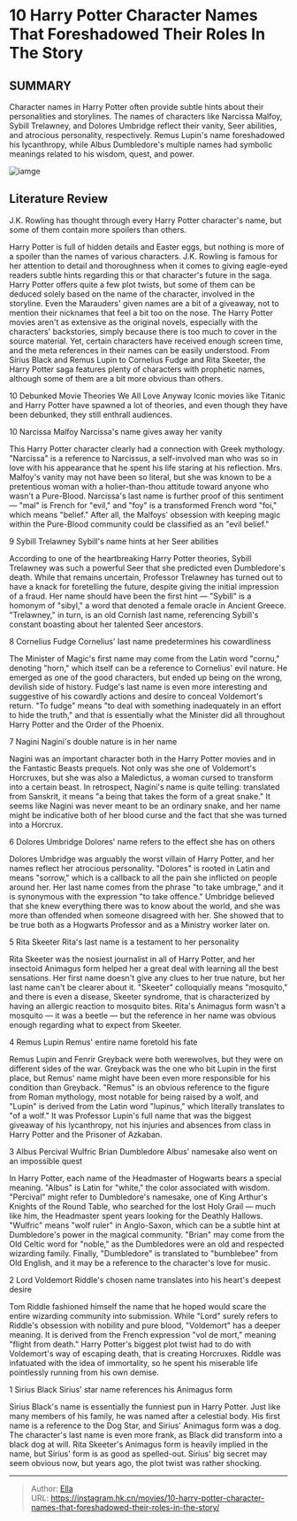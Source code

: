 # 10 Harry Potter Character Names That Foreshadowed Their Roles In The Story


## SUMMARY 


 Character names in Harry Potter often provide subtle hints about their personalities and storylines. 
 The names of characters like Narcissa Malfoy, Sybill Trelawney, and Dolores Umbridge reflect their vanity, Seer abilities, and atrocious personality, respectively. 
 Remus Lupin&#39;s name foreshadowed his lycanthropy, while Albus Dumbledore&#39;s multiple names had symbolic meanings related to his wisdom, quest, and power. 

![iamge](https://static1.srcdn.com/wordpress/wp-content/uploads/2024/01/harrypotternames.jpg)

## Literature Review

J.K. Rowling has thought through every Harry Potter character&#39;s name, but some of them contain more spoilers than others.




Harry Potter is full of hidden details and Easter eggs, but nothing is more of a spoiler than the names of various characters. J.K. Rowling is famous for her attention to detail and thoroughness when it comes to giving eagle-eyed readers subtle hints regarding this or that character&#39;s future in the saga. Harry Potter offers quite a few plot twists, but some of them can be deduced solely based on the name of the character, involved in the storyline. Even the Marauders&#39; given names are a bit of a giveaway, not to mention their nicknames that feel a bit too on the nose.
The Harry Potter movies aren&#39;t as extensive as the original novels, especially with the characters&#39; backstories, simply because there is too much to cover in the source material. Yet, certain characters have received enough screen time, and the meta references in their names can be easily understood. From Sirius Black and Remus Lupin to Cornelius Fudge and Rita Skeeter, the Harry Potter saga features plenty of characters with prophetic names, although some of them are a bit more obvious than others.
            
 
 10 Debunked Movie Theories We All Love Anyway 
Iconic movies like Titanic and Harry Potter have spawned a lot of theories, and even though they have been debunked, they still enthrall audiences.












 








 10  Narcissa Malfoy 
Narcissa&#39;s name gives away her vanity


 







This Harry Potter character clearly had a connection with Greek mythology. &#34;Narcissa&#34; is a reference to Narcissus, a self-involved man who was so in love with his appearance that he spent his life staring at his reflection. Mrs. Malfoy&#39;s vanity may not have been so literal, but she was known to be a pretentious woman with a holier-than-thou attitude toward anyone who wasn&#39;t a Pure-Blood. Narcissa&#39;s last name is further proof of this sentiment — &#34;mal&#34; is French for &#34;evil,&#34; and &#34;foy&#34; is a transformed French word &#34;foi,&#34; which means &#34;belief.&#34; After all, the Malfoys&#39; obsession with keeping magic within the Pure-Blood community could be classified as an &#34;evil belief.&#34;





 9  Sybill Trelawney 
Sybill&#39;s name hints at her Seer abilities
        

According to one of the heartbreaking Harry Potter theories, Sybill Trelawney was such a powerful Seer that she predicted even Dumbledore&#39;s death. While that remains uncertain, Professor Trelawney has turned out to have a knack for foretelling the future, despite giving the initial impression of a fraud. Her name should have been the first hint — &#34;Sybill&#34; is a homonym of &#34;sibyl,&#34; a word that denoted a female oracle in Ancient Greece. &#34;Trelawney,&#34; in turn, is an old Cornish last name, referencing Sybill&#39;s constant boasting about her talented Seer ancestors.





 8  Cornelius Fudge 
Cornelius&#39; last name predetermines his cowardliness
        

The Minister of Magic&#39;s first name may come from the Latin word &#34;cornu,&#34; denoting &#34;horn,&#34; which itself can be a reference to Cornelius&#39; evil nature. He emerged as one of the good characters, but ended up being on the wrong, devilish side of history. Fudge&#39;s last name is even more interesting and suggestive of his cowardly actions and desire to conceal Voldemort&#39;s return. &#34;To fudge&#34; means &#34;to deal with something inadequately in an effort to hide the truth,&#34; and that is essentially what the Minister did all throughout Harry Potter and the Order of the Phoenix.





 7  Nagini 
Nagini&#39;s double nature is in her name


 







Nagini was an important character both in the Harry Potter movies and in the Fantastic Beasts prequels. Not only was she one of Voldemort&#39;s Horcruxes, but she was also a Maledictus, a woman cursed to transform into a certain beast. In retrospect, Nagini&#39;s name is quite telling: translated from Sanskrit, it means &#34;a being that takes the form of a great snake.&#34; It seems like Nagini was never meant to be an ordinary snake, and her name might be indicative both of her blood curse and the fact that she was turned into a Horcrux.





 6  Dolores Umbridge 
Dolores&#39; name refers to the effect she has on others
        

Dolores Umbridge was arguably the worst villain of Harry Potter, and her names reflect her atrocious personality. &#34;Dolores&#34; is rooted in Latin and means &#34;sorrow,&#34; which is a callback to all the pain she inflicted on people around her. Her last name comes from the phrase &#34;to take umbrage,&#34; and it is synonymous with the expression &#34;to take offence.&#34; Umbridge believed that she knew everything there was to know about the world, and she was more than offended when someone disagreed with her. She showed that to be true both as a Hogwarts Professor and as a Ministry worker later on.





 5  Rita Skeeter 
Rita&#39;s last name is a testament to her personality
        

Rita Skeeter was the nosiest journalist in all of Harry Potter, and her insectoid Animagus form helped her a great deal with learning all the best sensations. Her first name doesn&#39;t give any clues to her true nature, but her last name can&#39;t be clearer about it. &#34;Skeeter&#34; colloquially means &#34;mosquito,&#34; and there is even a disease, Skeeter syndrome, that is characterized by having an allergic reaction to mosquito bites. Rita&#39;s Animagus form wasn&#39;t a mosquito — it was a beetle — but the reference in her name was obvious enough regarding what to expect from Skeeter.





 4  Remus Lupin 
Remus&#39; entire name foretold his fate


 







Remus Lupin and Fenrir Greyback were both werewolves, but they were on different sides of the war. Greyback was the one who bit Lupin in the first place, but Remus&#39; name might have been even more responsible for his condition than Greyback. &#34;Remus&#34; is an obvious reference to the figure from Roman mythology, most notable for being raised by a wolf, and &#34;Lupin&#34; is derived from the Latin word &#34;lupinus,&#34; which literally translates to &#34;of a wolf.&#34; It was Professor Lupin&#39;s full name that was the biggest giveaway of his lycanthropy, not his injuries and absences from class in Harry Potter and the Prisoner of Azkaban.





 3  Albus Percival Wulfric Brian Dumbledore 
Albus&#39; namesake also went on an impossible quest
        

In Harry Potter, each name of the Headmaster of Hogwarts bears a special meaning. &#34;Albus&#34; is Latin for &#34;white,&#34; the color associated with wisdom. &#34;Percival&#34; might refer to Dumbledore&#39;s namesake, one of King Arthur&#39;s Knights of the Round Table, who searched for the lost Holy Grail — much like him, the Headmaster spent years looking for the Deathly Hallows. &#34;Wulfric&#34; means &#34;wolf ruler&#34; in Anglo-Saxon, which can be a subtle hint at Dumbledore&#39;s power in the magical community. &#34;Brian&#34; may come from the Old Celtic word for &#34;noble,&#34; as the Dumbledores were an old and respected wizarding family. Finally, &#34;Dumbledore&#34; is translated to &#34;bumblebee&#34; from Old English, and it may be a reference to the character&#39;s love for music.





 2  Lord Voldemort 
Riddle&#39;s chosen name translates into his heart&#39;s deepest desire
        

Tom Riddle fashioned himself the name that he hoped would scare the entire wizarding community into submission. While &#34;Lord&#34; surely refers to Riddle&#39;s obsession with nobility and pure blood, &#34;Voldemort&#34; has a deeper meaning. It is derived from the French expression &#34;vol de mort,&#34; meaning &#34;flight from death.&#34; Harry Potter&#39;s biggest plot twist had to do with Voldemort&#39;s way of escaping death, that is creating Horcruxes. Riddle was infatuated with the idea of immortality, so he spent his miserable life pointlessly running from his own demise.





 1  Sirius Black 
Sirius&#39; star name references his Animagus form
        

Sirius Black&#39;s name is essentially the funniest pun in Harry Potter. Just like many members of his family, he was named after a celestial body. His first name is a reference to the Dog Star, and Sirius&#39; Animagus form was a dog. The character&#39;s last name is even more frank, as Black did transform into a black dog at will. Rita Skeeter&#39;s Animagus form is heavily implied in the name, but Sirius&#39; form is as good as spelled-out. Sirius&#39; big secret may seem obvious now, but years ago, the plot twist was rather shocking. 

---

> Author: [Ella](https://instagram.hk.cn/)  
> URL: https://instagram.hk.cn/movies/10-harry-potter-character-names-that-foreshadowed-their-roles-in-the-story/  

